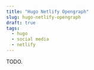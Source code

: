 ```yaml
---
title: "Hugo Netlify Opengraph"
slug: hugo-netlify-opengraph
draft: true
tags:
  - hugo
  - social media
  - netlify
---
```


TODO.
